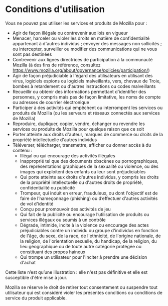 # Conditions d'utilisation

Vous ne pouvez pas utiliser les services et produits de Mozilla pour :

* Agir de façon illégale ou contrevenir aux lois en vigueur
* Menacer, harceler ou violer les droits en matière de confidentialité appartenant 
à d'autres individus ; envoyer des messages non sollicités ; ou intercepter, surveiller ou modifier des communications qui ne vous sont pas destinées
* Contrevenir aux lignes directrices de participation à la communauté Mozilla (à des fins de référence, 
consultez <https://www.mozilla.org/about/governance/policies/participation/>)
* Agir de façon préjudiciable à l'égard des utilisateurs en utilisant des virus, 
logiciels espions ou logiciels malveillants, vers, chevaux de Troie, bombes à retardement ou d'autres instructions ou codes malveillants
*	Recueillir ou obtenir des informations permettant d'identifier des personnes, y compris mais pas de façon limitative, les noms de compte ou adresses de courrier électronique
* Participer à des activités qui empêchent ou interrompent les services ou produits 
de Mozilla (ou les serveurs et réseaux connectés aux services de Mozilla)
* Reproduire, dupliquer, copier, vendre, échanger ou revendre les services ou produits 
de Mozilla pour quelque raison que ce soit
* Porter atteinte aux droits d'auteur, marques de commerce ou droits de la propriété 
intellectuelle d'autres individus
* Téléverser, télécharger, transmettre, afficher ou donner accès à du contenu :
    * Illégal ou qui encourage des activités illégales
    * Inapproprié tel que des documents obscènes ou pornographiques, des représentations graphiques de la sexualité ou violence, ou des images qui exploitent des enfants ou leur sont préjudiciables
    * Qui porte atteinte aux droits d'autres individus, y compris les droits de la propriété intellectuelle ou d'autres droits de propriété, confidentialité ou publicité
    * Trompeur, qui induit en erreur, frauduleux, ou dont l'objectif est de faire de l’hameçonnage (phishing) ou d’effectuer d'autres activités de vol d'identité
    * Conçu pour promouvoir des activités de jeu
    * Qui fait de la publicité ou encourage l’utilisation de produits ou services illégaux ou soumis à un contrôle
    * Dégrade, intimide, incite à la violence ou encourage des actes préjudiciables contre un individu ou groupe d'individus en fonction de l'âge, du sexe, de la race, de l'ethnicité, de l'origine nationale, de la religion, de l'orientation sexuelle, du handicap, de la religion, du lieu géographique ou de toute autre catégorie protégée ou constituant des propos haineux
    * Qui trompe un utilisateur pour l'inciter à prendre une décision d'achat

Cette liste n’est qu’une illustration : elle n'est pas définitive et elle est susceptible d'être mise à jour.

Mozilla se réserve le droit de retirer tout consentement ou suspendre tout utilisateur qui est considéré violer les présentes conditions ou conditions de service du produit applicable. 
